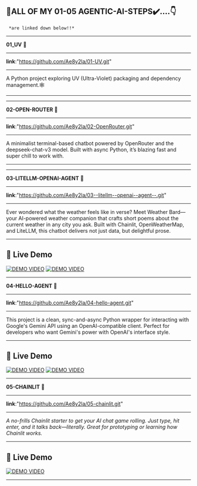 ## **🤖ALL OF MY 01-05 AGENTIC-AI-STEPS✔️....👇**
     *are linked down below!!*
------------------------------------------------------------------------------------------------------------------------------------------------------------------------------------------------------------------
**01_UV** 🤯
***
**link**:"https://github.com/Ae8y2la/01-UV.git"
***
A Python project exploring UV (Ultra-Violet) packaging and dependency management.🕸️
***
------------------------------------------------------------------------------------------------------------------------------------------------------------------------------------------------------------------
**02-OPEN-ROUTER** 🤯
***
**link**:"https://github.com/Ae8y2la/02-OpenRouter.git"
***
A minimalist terminal-based chatbot powered by OpenRouter and the deepseek-chat-v3 model. Built with async Python, it’s blazing fast and super chill to work with.
***
------------------------------------------------------------------------------------------------------------------------------------------------------------------------------------------------------------------
**03-LITELLM-OPENAI-AGENT** 🤯
***
**link**:"https://github.com/Ae8y2la/03--litellm--openai--agent--.git"
***
Ever wondered what the weather feels like in verse? Meet Weather Bard—your AI-powered weather companion that crafts short poems about the current weather in any city you ask. Built with Chainlit, OpenWeatherMap, and LiteLLM, this chatbot delivers not just data, but delightful prose.
***
## 🎥 Live Demo
[![DEMO VIDEO](https://img.shields.io/badge/%F0%9F%8E%A5_Watch_Now-9146FF?style=for-the-badge&logo=google-drive)](https://drive.google.com/file/d/1iCbvEHQsbQ1vT5AhpMpJufMg17DgWdm0/view?usp=sharing)
[![DEMO VIDEO](https://img.shields.io/badge/%F0%9F%8E%A5_Watch_Now-9146FF?style=for-the-badge&logo=google-drive)](https://drive.google.com/file/d/14BnNqewbfotxfUgFd-lQKXVoeqzo59CC/view?usp=sharing)

------------------------------------------------------------------------------------------------------------------------------------------------------------------------------------------------------------------
**04-HELLO-AGENT** 🤯
***
**link**:"https://github.com/Ae8y2la/04-hello-agent.git"
***
This project is a clean, sync-and-async Python wrapper for interacting with Google's Gemini API using an OpenAI-compatible client. Perfect for developers who want Gemini's power with OpenAI's interface style.
***
## 🎥 Live Demo
[![DEMO VIDEO](https://img.shields.io/badge/%F0%9F%8E%A5_Watch_Now-9146FF?style=for-the-badge&logo=google-drive)](https://drive.google.com/file/d/1t8XOdAuu6wjMC4iO8VPJ4F_tUg3h1vKR/view?usp=sharing)
[![DEMO VIDEO](https://img.shields.io/badge/%F0%9F%8E%A5_Watch_Now-9146FF?style=for-the-badge&logo=google-drive)](https://drive.google.com/file/d/1KzUDLb-O8C0SqPjswyYuWmBl7ge0_KfX/view?usp=sharing)

------------------------------------------------------------------------------------------------------------------------------------------------------------------------------------------------------------------
**05-CHAINLIT** 🤯
***
**link**:"https://github.com/Ae8y2la/05-chainlit.git"
***
*A no-frills Chainlit starter to get your AI chat game rolling. Just type, hit enter, and it talks back—literally. Great for prototyping or learning how Chainlit works.*
***
## 🎥 Live Demo
[![DEMO VIDEO](https://img.shields.io/badge/%F0%9F%8E%A5_Watch_Now-9146FF?style=for-the-badge&logo=google-drive)](https://drive.google.com/uc?export=download&id=19q0rheMHoE802UO0aqADSN6Ak0JXre3t)

------------------------------------------------------------------------------------------------------------------------------------------------------------------------------------------------------------------

